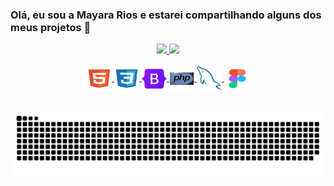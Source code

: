 ### Olá, eu sou a  Mayara Rios e estarei compartilhando alguns dos meus projetos 🤩

<div align="center">
  <a href="https://github.com/mayrios11">
  <div class="box">
  <img height="160em" src="https://github-readme-stats.vercel.app/api?username=mayrios11&show_icons=true&theme=dracula&include_all_commits=true&count_private=true"/>
  <img height="140em" src="https://github-readme-stats.vercel.app/api/top-langs/?username=mayrios11&layout=compact&langs_count=7&theme=dracula"/>
</div>


<div style="display: inline_block"><br>
  <img align="center" alt="May-HTML" height="30" width="40" src="https://raw.githubusercontent.com/devicons/devicon/master/icons/html5/html5-original.svg">
  <img align="center" alt="May-CSS" height="30" width="40" src="https://raw.githubusercontent.com/devicons/devicon/master/icons/css3/css3-original.svg">
  <img align="center" alt="May-BOOT" height="40" width="40" src="https://raw.githubusercontent.com/devicons/devicon/1119b9f84c0290e0f0b38982099a2bd027a48bf1/icons/bootstrap/bootstrap-original.svg">
  <img align="center" alt="May-PHP" height="40" width="40" src="https://raw.githubusercontent.com/devicons/devicon/1119b9f84c0290e0f0b38982099a2bd027a48bf1/icons/php/php-original.svg">
<img align="center" alt="May-MYSQL" height="40" width="40" src="https://raw.githubusercontent.com/devicons/devicon/1119b9f84c0290e0f0b38982099a2bd027a48bf1/icons/mysql/mysql-plain.svg"> 
<img align="center" alt="May-FIGMA" height="30" width="40" src="https://raw.githubusercontent.com/devicons/devicon/1119b9f84c0290e0f0b38982099a2bd027a48bf1/icons/figma/figma-original.svg"> 
</div>

##
 
![Snake animation](https://github.com/ellen2121/ellen2121/blob/output/github-contribution-grid-snake.svg)
